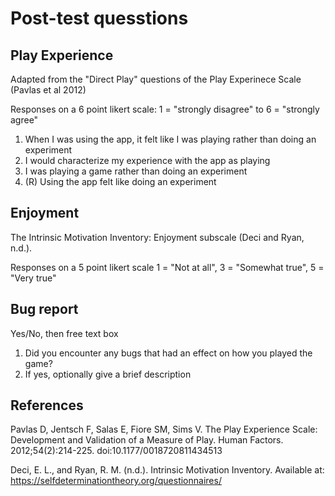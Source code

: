 # Post-test quesstions

## Play Experience

Adapted from the "Direct Play" questions of the Play Experinece Scale (Pavlas et al 2012)

Responses on a 6 point likert scale: 1 = "strongly disagree" to 6 = "strongly agree"

1. When I was using the app, it felt like I was playing rather than doing an experiment
2. I would characterize my experience with the app as playing
3. I was playing a game rather than doing an experiment
4. (R) Using the app felt like doing an experiment 

## Enjoyment

The Intrinsic Motivation Inventory: Enjoyment subscale (Deci and Ryan, n.d.).

Responses on a 5 point likert scale 1 = "Not at all", 3 = "Somewhat true", 5 = "Very true"

## Bug report

Yes/No, then free text box

1. Did you encounter any bugs that had an effect on how you played the game?
2. If yes, optionally give a brief description

## References

Pavlas D, Jentsch F, Salas E, Fiore SM, Sims V. The Play Experience Scale: Development and Validation of a Measure of Play. Human Factors. 2012;54(2):214-225. doi:10.1177/0018720811434513

Deci, E. L., and Ryan, R. M. (n.d.). Intrinsic Motivation Inventory. Available at: https://selfdeterminationtheory.org/questionnaires/